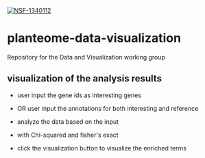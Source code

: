 [![NSF-1340112](https://img.shields.io/badge/NSF-1340112-blue.svg)](https://www.nsf.gov/awardsearch/showAward?AWD_ID=1340112)

# planteome-data-visualization
Repository for the Data and Visualization working group

## visualization of the analysis results
- user input the gene ids as interesting genes
- OR user input the annotations for both interesting and reference

- analyze the data based on the input
- with Chi-squared and fisher's exact
- click the visualization button to visualize the enriched terms


